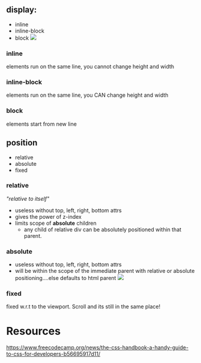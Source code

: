 ## display:
- inline
- inline-block
- block
![](https://pbs.twimg.com/media/EdOQGgTXgAE5QdB.jpg)
### inline
elements run on the same line, you cannot change height and width

### inline-block
elements run on the same line, you CAN change height and width

### block
elements start from new line


## position
- relative
- absolute
- fixed

### relative
_"relative to itself"_
- useless without top, left, right, bottom attrs
- gives the power of z-index
- limits scope of **absolute** children
    - any child of relative div can be absolutely positioned within that parent.

### absolute
- useless without top, left, right, bottom attrs
- will be within the scope of the immediate parent with relative or absolute positioning....else defaults to html parent
![](https://i2.wp.com/css-tricks.com/wp-content/uploads/2020/07/Screen-Shot-2020-07-24-at-11.46.02-AM.png?resize=1000%2C648&ssl=1)

### fixed
fixed w.r.t to the viewport.
Scroll and its still in the same place!



# Resources
https://www.freecodecamp.org/news/the-css-handbook-a-handy-guide-to-css-for-developers-b56695917d11/



